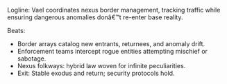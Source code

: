 ﻿---
series: 5
novella: 4
file: S5N4_CH02
type: chapter
pov: Vael
setting: Nexus control â€“ border management
word_target_min: 1201
word_target_max: 2299
status: outline
---
Logline: Vael coordinates nexus border management, tracking traffic while ensuring dangerous anomalies donâ€™t re-enter base reality.

Beats:
- Border arrays catalog new entrants, returnees, and anomaly drift.
- Enforcement teams intercept rogue entities attempting mischief or sabotage.
- Nexus folkways: hybrid law woven for infinite peculiarities.
- Exit: Stable exodus and return; security protocols hold.